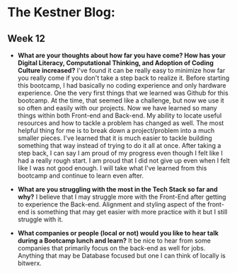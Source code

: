 # The Kestner Blog:

## Week 12

* **What are your thoughts about how far you have come? How has your Digital Literacy, Computational Thinking, and Adoption of Coding Culture increased?**
I've found it can be really easy to minimize how far you really come if you don't take a step back to realize it. Before starting this bootcamp, I had basically no coding experience and only hardware experience. One the very first things that we learned was Github for this bootcamp. At the time, that seemed like a challenge, but now we use it so often and easily with our projects. Now we have learned so many things within both Front-end and Back-end. My ability to locate useful resources and how to tackle a problem has changed as well. The most helpful thing for me is to break down a project/problem into a much smaller pieces. I've learned that it is much easier to tackle building something that way instead of trying to do it all at once. After taking a step back, I can say I am proud of my progress even though I felt like I had a really rough start. I am proud that I did not give up even when I felt like I was not good enough. I will take what I've learned from this bootcamp and continue to learn even after.


* **What are you struggling with the most in the Tech Stack so far and why?**
I believe that I may struggle more with the Front-End after getting to experience the Back-end. Alignment and styling aspect of the front-end is something that may get easier with more practice with it but I still struggle with it.



* **What companies or people (local or not) would you like to hear talk during a Bootcamp lunch and learn?**
It be nice to hear from some companies that primarily focus on the back-end as well for jobs. Anything that may be Database focused but one I can think of locally is bitwerx. 